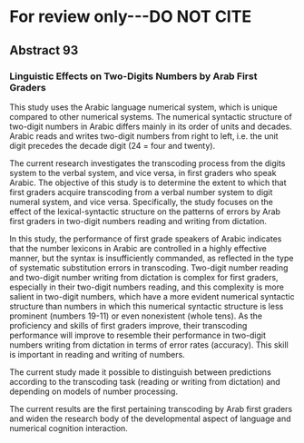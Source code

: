 # For review only---DO NOT CITE

## Abstract 93

### Linguistic Effects on Two-Digits Numbers by Arab First Graders

This study uses the Arabic language numerical system, which is unique compared to other numerical systems. The numerical syntactic structure of two-digit numbers in Arabic differs mainly in its order of units and decades. Arabic reads and writes two-digit numbers from right to left, i.e. the unit digit precedes the decade digit (24 = four and twenty).

The current research investigates the transcoding process from the digits system to the verbal system, and vice versa, in first graders who speak Arabic. The objective of this study is to determine the extent to which that first graders acquire transcoding from a verbal number system to digit numeral system, and vice versa. Specifically, the study focuses on the effect of the lexical-syntactic structure on the patterns of errors by Arab first graders in two-digit numbers reading and writing from dictation.

In this study, the performance of first grade speakers of Arabic indicates that the number lexicons in Arabic are controlled in a highly effective manner, but the syntax is insufficiently commanded, as reflected in the type of systematic substitution errors in transcoding. Two-digit number reading and two-digit number writing from dictation is complex for first graders, especially in their two-digit numbers reading, and this complexity is more salient in two-digit numbers, which have a more evident numerical syntactic structure than numbers in which this numerical syntactic structure is less prominent (numbers 19-11) or even nonexistent (whole tens). As the proficiency and skills of first graders improve, their transcoding performance will improve to resemble their performance in two-digit numbers writing from dictation in terms of error rates (accuracy). This skill is important in reading and writing of numbers.

The current study made it possible to distinguish between predictions according to the transcoding task (reading or writing from dictation) and depending on models of number processing.



The current results are the first pertaining transcoding by Arab first graders and widen the research body of the developmental aspect of language and numerical cognition interaction.
